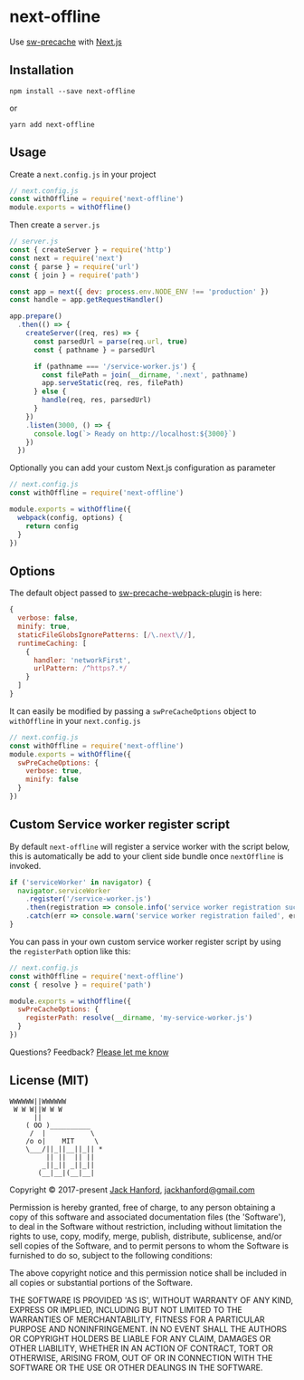 # next-offline

Use [sw-precache](https://github.com/GoogleChrome/sw-precache) with [Next.js](https://github.com/zeit/next.js)

## Installation

```
npm install --save next-offline
```

or

```
yarn add next-offline
```

## Usage

Create a `next.config.js` in your project

```js
// next.config.js
const withOffline = require('next-offline')
module.exports = withOffline()
```

Then create a `server.js`

```js
// server.js
const { createServer } = require('http')
const next = require('next')
const { parse } = require('url')
const { join } = require('path')

const app = next({ dev: process.env.NODE_ENV !== 'production' })
const handle = app.getRequestHandler()

app.prepare()
  .then(() => {
    createServer((req, res) => {
      const parsedUrl = parse(req.url, true)
      const { pathname } = parsedUrl

      if (pathname === '/service-worker.js') {
        const filePath = join(__dirname, '.next', pathname)
        app.serveStatic(req, res, filePath)
      } else {
        handle(req, res, parsedUrl)
      }
    })
    .listen(3000, () => {
      console.log(`> Ready on http://localhost:${3000}`)
    })
  })
```

Optionally you can add your custom Next.js configuration as parameter

```js
// next.config.js
const withOffline = require('next-offline')

module.exports = withOffline({
  webpack(config, options) {
    return config
  }
})
```

## Options

The default object passed to [sw-precache-webpack-plugin](https://github.com/goldhand/sw-precache-webpack-plugin) is here:
```js
{
  verbose: false,
  minify: true,
  staticFileGlobsIgnorePatterns: [/\.next\//],
  runtimeCaching: [
    {
      handler: 'networkFirst',
      urlPattern: /^https?.*/
    }
  ]
}
```

It can easily be modified by passing a `swPreCacheOptions` object to `withOffline` in your `next.config.js`

```js
// next.config.js
const withOffline = require('next-offline')
module.exports = withOffline({
  swPreCacheOptions: {
    verbose: true,
    minify: false
  }
})
```

## Custom Service worker register script
By default `next-offline` will register a service worker with the script below, this is automatically be add to your client side bundle once `nextOffline` is invoked.

```js
if ('serviceWorker' in navigator) {
  navigator.serviceWorker
    .register('/service-worker.js')
    .then(registration => console.info('service worker registration successful'))
    .catch(err => console.warn('service worker registration failed', err.message))
}
```

You can pass in your own custom service worker register script by using the `registerPath` option like this:

```js
// next.config.js
const withOffline = require('next-offline')
const { resolve } = require('path')

module.exports = withOffline({
  swPreCacheOptions: {
    registerPath: resolve(__dirname, 'my-service-worker.js')
  }
})
```

Questions? Feedback? [Please let me know](https://github.com/hanford/next-offline/issues/new)

## License (MIT)

```
WWWWWW||WWWWWW
 W W W||W W W
      ||
    ( OO )__________
     /  |           \
    /o o|    MIT     \
    \___/||_||__||_|| *
         || ||  || ||
        _||_|| _||_||
       (__|__|(__|__|
```
Copyright © 2017-present [Jack Hanford](http://jackhanford.com), jackhanford@gmail.com

Permission is hereby granted, free of charge, to any person obtaining a copy of this software and associated documentation files (the 'Software'), to deal in the Software without restriction, including without limitation the rights to use, copy, modify, merge, publish, distribute, sublicense, and/or sell copies of the Software, and to permit persons to whom the Software is furnished to do so, subject to the following conditions:

The above copyright notice and this permission notice shall be included in all copies or substantial portions of the Software.

THE SOFTWARE IS PROVIDED 'AS IS', WITHOUT WARRANTY OF ANY KIND, EXPRESS OR IMPLIED, INCLUDING BUT NOT LIMITED TO THE WARRANTIES OF MERCHANTABILITY, FITNESS FOR A PARTICULAR PURPOSE AND NONINFRINGEMENT. IN NO EVENT SHALL THE AUTHORS OR COPYRIGHT HOLDERS BE LIABLE FOR ANY CLAIM, DAMAGES OR OTHER LIABILITY, WHETHER IN AN ACTION OF CONTRACT, TORT OR OTHERWISE, ARISING FROM, OUT OF OR IN CONNECTION WITH THE SOFTWARE OR THE USE OR OTHER DEALINGS IN THE SOFTWARE.

